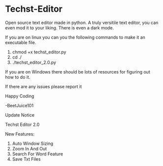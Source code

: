 # Techst-Editor

Open source text editor made in python.  A truly versitile text editor, you can even mod it to your liking.  There is even a dark mode.


If you are on linux you can you the following commands to make it an executable file.

1. chmod +x techst_editor.py
2. cd ./
3. ./techst_editor_2.0.py

If you are on Windows there should be lots of resources for figuring out how to do it.

If there are any issues please report it

Happy Coding

-BeetJuice101


Update Notice

Techst Editor 2.0

New Features:

1. Auto Window Sizing
2. Zoom In And Out
3. Search For Word Feature
4. Save Txt Files
